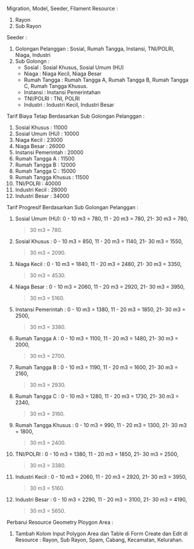 Migration, Model, Seeder, Filament Resource :

1. Rayon
2. Sub Rayon

Seeder :

1. Golongan Pelanggan : Sosial, Rumah Tangga, Instansi, TNI/POLRI, Niaga, Industri
2. Sub Golongn :
    - Sosial : Sosial Khusus, Sosial Umum (HU)
    - Niaga : Niaga Kecil, Niaga Besar
    - Rumah Tangga : Rumah Tangga A, Rumah Tangga B, Rumah Tangga C, Rumah Tangga Khusus.
    - Instansi : Instansi Pemerintahan
    - TNI/POLRI : TNI, POLRI
    - Industri : Industri Kecil, Industri Besar

Tarif Biaya Tetap Berdasarkan Sub Golongan Pelanggan :

1. Sosial Khusus : 11000
2. Sosial Umum (HU) : 10000
3. Niaga Kecil : 23000
4. Niaga Besar : 26000
5. Instansi Pemerintah : 20000
6. Rumah Tangga A : 11500
7. Rumah Tangga B : 12000
8. Rumah Tangga C : 15000
9. Rumah Tangga Khusus : 11500
10. TNI/POLRI : 40000
11. Industri Kecil : 28000
12. Industri Besar : 34000

Tarif Progresif Berdasarkan Sub Golongan Pelanggan :

1. Sosial Umum (HU):
   0 - 10 m3 = 780,
   11 - 20 m3 = 780,
   21- 30 m3 = 780,

    > 30 m3 = 780.

2. Sosial Khusus :
   0 - 10 m3 = 850,
   11 - 20 m3 = 1140,
   21- 30 m3 = 1550,

    > 30 m3 = 2090.

3. Niaga Kecil :
   0 - 10 m3 = 1840,
   11 - 20 m3 = 2480,
   21- 30 m3 = 3350,

    > 30 m3 = 4530.

4. Niaga Besar :
   0 - 10 m3 = 2060,
   11 - 20 m3 = 2920,
   21- 30 m3 = 3950,

    > 30 m3 = 5160.

5. Instansi Pemerintah :
   0 - 10 m3 = 1380,
   11 - 20 m3 = 1850,
   21- 30 m3 = 2500,

    > 30 m3 = 3380.

6. Rumah Tangga A :
   0 - 10 m3 = 1100,
   11 - 20 m3 = 1480,
   21- 30 m3 = 2000,

    > 30 m3 = 2700.

7. Rumah Tangga B :
   0 - 10 m3 = 1190,
   11 - 20 m3 = 1600,
   21- 30 m3 = 2160,

    > 30 m3 = 2930.

8. Rumah Tangga C :
   0 - 10 m3 = 1280,
   11 - 20 m3 = 1730,
   21- 30 m3 = 2340,

    > 30 m3 = 3160.

9. Rumah Tangga Khusus :
   0 - 10 m3 = 990,
   11 - 20 m3 = 1300,
   21- 30 m3 = 1800,

    > 30 m3 = 2400.

10. TNI/POLRI :
    0 - 10 m3 = 1380,
    11 - 20 m3 = 1850,
    21- 30 m3 = 2500,

    > 30 m3 = 3380.

11. Industri Kecil :
    0 - 10 m3 = 2060,
    11 - 20 m3 = 2920,
    21- 30 m3 = 3950,

    > 30 m3 = 5160.

12. Industri Besar :
    0 - 10 m3 = 2290,
    11 - 20 m3 = 3100,
    21- 30 m3 = 4190,

    > 30 m3 = 5650.

Perbarui Resource Geometry Ploygon Area :

1. Tambah Kolom Input Polygon Area dan Table di Form Create dan Edit di Resource : Rayon, Sub Rayon, Spam, Cabang, Kecamatan, Kelurahan.
